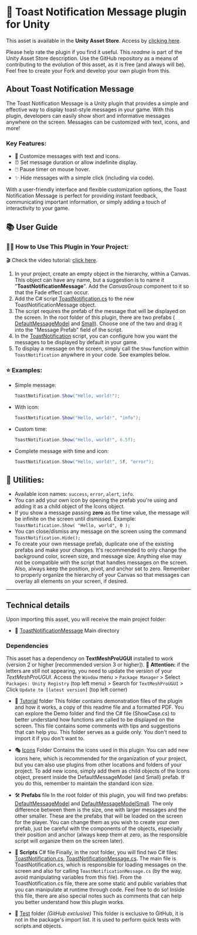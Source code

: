 # 🚀 Toast Notification Message plugin for Unity

This asset is available in the __Unity Asset Store__. Access by [clicking here](https://assetstore.com.br). 

Please help rate the plugin if you find it useful.
This _readme_ is part of the Unity Asset Store description. Use the GitHub repository as a means of contributing to the evolution of this asset, as it is free (and always will be). Feel free to create your Fork and develop your own plugin from this.

## About Toast Notification Message
The Toast Notification Message is a Unity plugin that provides a simple and effective way to display toast-style messages in your game. With this plugin, developers can easily show short and informative messages anywhere on the screen. Messages can be customized with text, icons, and more!

### Key Features:
- 📝 Customize messages with text and icons.
- ⏰ Set message duration or allow indefinite display.
- 🖱️ Pause timer on mouse hover.
- ✨ Hide messages with a simple click (including via code).

With a user-friendly interface and flexible customization options, the Toast Notification Message is perfect for providing instant feedback, communicating important information, or simply adding a touch of interactivity to your game.

## 📚 User Guide
### 👨‍💻 How to Use This Plugin in Your Project:

🎬 Check the video tutorial: [click here](https://youtu.be/4dW16MaRgi4).

1. In your project, create an empty object in the hierarchy, within a Canvas. This object can have any name, but a suggestion is to name it "__ToastNotificationMessage__". Add the _CanvasGroup_ component to it so that the Fade effect can occur.
2. Add the C# script [ToastNotification.cs](https://github.com/conradosaud/UnityToastNotification/tree/master/Assets/ToastNotificationMessage/ToastNotification.cs) to the new ToastNotificationMessage object.
3. The script requires the prefab of the message that will be displayed on the screen. In the root folder of this plugin, there are two prefabs ( [DefaultMessageModel](https://github.com/conradosaud/UnityToastNotification/tree/master/Assets/ToastNotificationMessage/DefaultMessageModel.prefab) and [Small](https://github.com/conradosaud/UnityToastNotification/tree/master/Assets/ToastNotificationMessage/DefaultMessageModelSmall.prefab)). Choose one of the two and drag it into the "Message Prefab" field of the script.
4. In the [ToastNotification](https://github.com/conradosaud/UnityToastNotification/tree/master/Assets/ToastNotificationMessage/ToastNotification.cs) script, you can configure how you want the messages to be displayed by default in your game.
5. To display a message on the screen, simply call the `Show` function within `ToastNotification` anywhere in your code. See examples below.

### ⭐ Examples:
- Simple message:
    ```csharp
    ToastNotification.Show("Hello, world!"); 

- With icon:
    ```csharp
    ToastNotification.Show("Hello, world!", "info"); 

- Custom time:
    ```csharp
    ToastNotification.Show("Hello, world!", 6.5f); 

- Complete message with time and icon:
    ```csharp
    ToastNotification.Show("Hello, world!", 5f, "error"); 


## 🌠 Utilities:
- Available icon names: `success`, `error`, `alert`, `info`.
- You can add your own icon by opening the prefab you're using and adding it as a child object of the Icons object.
- If you show a message passing __zero__ as the time value, the message will be infinite on the screen until dismissed. Example: `ToastNotification.Show( "Hello, world", 0 );`
- You can close/dismiss any message on the screen using the command `ToastNotification.Hide();`
- To create your own message prefab, duplicate one of the existing prefabs and make your changes. It's recommended to only change the background color, screen size, and message size. Anything else may not be compatible with the script that handles messages on the screen. Also, always keep the position, pivot, and anchor set to zero.
Remember to properly organize the hierarchy of your Canvas so that messages can overlay all elements on your screen, if desired.

-----

## Technical details
Upon importing this asset, you will receive the main project folder:
- 📁 [ToastNotificationMessage](https://github.com/conradosaud/UnityToastNotification/tree/master/Assets/ToastNotificationMessage)
Main directory

### Dependencies
This asset has a dependency on __TextMeshProUGUI__ installed to work (version 2 or higher [recommended version 3 or higher]).
🔴 __Attention:__ if the letters are still not appearing, you need to update the version of your _TextMeshProUGUI_. Access the `Window` menu > `Package Manager` > Select `Packages: Unity Registry` (top left menu) > Search for `TextMeshProUGUI` > Click `Update to [latest version]` (top left corner)


- 📖 [Tutorial](https://github.com/conradosaud/UnityToastNotification/tree/master/Assets/ToastNotificationMessage/Tutorial) folder
This folder contains demonstration files of the plugin and how it works, a copy of this readme file and a formatted PDF. You can explore the Demo folder and find the C# file (ShowCase.cs) to better understand how functions are called to be displayed on the screen. This file contains some comments with tips and suggestions that can help you.
This folder serves as a guide only. You don't need to import it if you don't want to.

- 🎭 [Icons](https://github.com/conradosaud/UnityToastNotification/tree/master/Assets/ToastNotificationMessage/Icons) Folder
Contains the icons used in this plugin. You can add new icons here, which is recommended for the organization of your project, but you can also use plugins from other locations and folders of your project. To add new icons, simply add them as child objects of the Icons object, present inside the DefaultMessageModel (and Small) prefab. If you do this, remember to maintain the standard icon size.

- 🛠️ __Prefabs__ file
In the root folder of this plugin, you will find two prefabs: [DefaultMessageModel](https://github.com/conradosaud/UnityToastNotification/tree/master/Assets/ToastNotificationMessage/DefaultMessageModel.prefab) and [DefaultMessageModelSmall](https://github.com/conradosaud/UnityToastNotification/tree/master/Assets/ToastNotificationMessage/DefaultMessageModelSmall.prefab). The only difference between them is the size, one with larger messages and the other smaller. These are the prefabs that will be loaded on the screen for the player. You can change them as you wish to create your own prefab, just be careful with the components of the objects, especially their position and anchor (always keep them at zero, as the responsible script will organize them on the screen later).

- 📜 __Scripts__ C# file
Finally, in the root folder, you will find two C# files: [ToastNotification.cs](https://github.com/conradosaud/UnityToastNotification/tree/master/Assets/ToastNotificationMessage/ToastNotification.cs), [ToastNotificationMessage.cs](https://github.com/conradosaud/UnityToastNotification/tree/master/Assets/ToastNotificationMessage/ToastNotificationMessage.cs). The main file is ToastNotification.cs, which is responsible for loading messages on the screen and also for calling `ToastNotificationMessage.cs` (by the way, avoid manipulating variables from this file). From the ToastNotification.cs file, there are some static and public variables that you can manipulate at runtime through code. Feel free to do so! Inside this file, there are also special notes such as comments that can help you better understand how this plugin works.

- 📐 [Test](https://github.com/conradosaud/UnityToastNotification/tree/master/Assets/Test) folder _(GitHub exclusive)_
This folder is exclusive to GitHub, it is not in the package's import list. It is used to perform quick tests with scripts and objects.